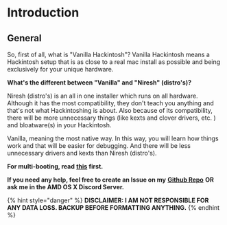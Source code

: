# Introduction

## General

So, first of all, what is "Vanilla Hackintosh"? Vanilla Hackintosh means a Hackintosh setup that is as close to a real mac install as possible and being exclusively for your unique hardware.

**What's the different between "Vanilla" and "Niresh" \(distro's\)?**

Niresh \(distro's\) is an all in one installer which runs on all hardware. Although it has the most compatibility, they don't teach you anything and that's not what Hackintoshing is about. Also because of its compatibility, there will be more unnecessary things \(like kexts and clover drivers, etc. \) and bloatware\(s\) in your Hackintosh.

Vanilla, meaning the most native way. In this way, you will learn how things work and that will be easier for debugging. And there will be less unnecessary drivers and kexts than Niresh \(distro's\).

**For multi-booting, read** [**this**](https://hackintosh-multiboot.gitbook.io/hackintosh-multiboot/) **first.**

**If you need any help, feel free to create an Issue on my** [**Github Repo**](https://github.com/doesprintfwork/Intel-AMD-Hackintosh-Guide) **OR ask me in the AMD OS X Discord Server.**

{% hint style="danger" %}
**DISCLAIMER: I AM NOT RESPONSIBLE FOR ANY DATA LOSS. BACKUP BEFORE FORMATTING ANYTHING.**
{% endhint %}

